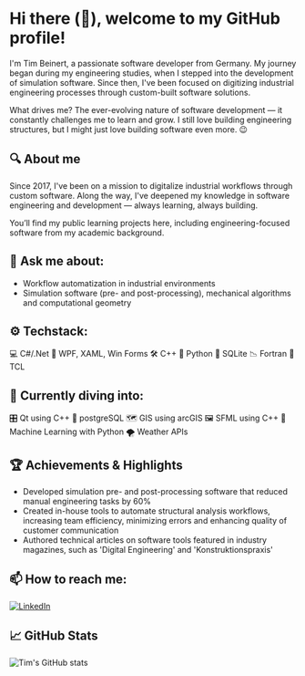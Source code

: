# Hi there (👋), welcome to my GitHub profile!

I'm Tim Beinert, a passionate software developer from Germany. My journey began during my engineering studies, when I stepped into the development of simulation software.
Since then, I've been focused on digitizing industrial engineering processes through custom-built software solutions.

What drives me? The ever-evolving nature of software development — it constantly challenges me to learn and grow.
I still love building engineering structures, but I might just love building software even more. 😉

## 🔍 About me
Since 2017, I've been on a mission to digitalize industrial workflows through custom software.
Along the way, I've deepened my knowledge in software engineering and development — always learning, always building.

You’ll find my public learning projects here, including engineering-focused software from my academic background.


## 💬 Ask me about:
- Workflow automatization in industrial environments
- Simulation software (pre- and post-processing), mechanical algorithms and computational geometry


## ⚙️ Techstack:
💻 C#/.Net
🧱 WPF, XAML, Win Forms
🛠️ C++
🐍 Python
💾 SQLite
📉 Fortran
📜 TCL

## 🔧 Currently diving into:
🎛️ Qt using C++
🐘 postgreSQL
🗺️ GIS using arcGIS
🖼️ SFML using C++
🤖 Machine Learning with Python
🌪️ Weather APIs

## 🏆 Achievements & Highlights
- Developed simulation pre- and post-processing software that reduced manual engineering tasks by 60%
- Created in-house tools to automate structural analysis workflows, increasing team efficiency, minimizing errors and enhancing quality of customer communication
- Authored technical articles on software tools featured in industry magazines, such as 'Digital Engineering' and 'Konstruktionspraxis'


## 📫 How to reach me:
[![LinkedIn](https://img.shields.io/badge/LinkedIn-Profile-blue?logo=linkedin)](https://de.linkedin.com/in/tim-beinert-8970351a7)

## 📈 GitHub Stats
![Tim's GitHub stats](https://github-readme-stats.vercel.app/api?username=deinGitHubName&show_icons=true&theme=radical)


